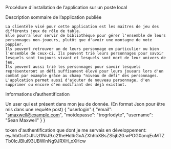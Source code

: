 Procédure d’installation de l’application sur un poste local

    


Description sommaire de l’application publiée

    La clientèle visé pour cette application est les maitres de jeu des différents jeux de rôle de table.
    Elle pourra leur servir de bibliothèque pour gérer l'ensemble de leurs personnages non-joueurs, plutôt que d'avoir une montagne de note pappier.
    Ils peuvent retrouver un de leurs personnage en particulier ou bien l'ensemble de ceux-ci. Ils peuvent trié leurs personnages pour savoir lesquels sont toujours vivant et lesquels sont mort de leur univers de jeu.
    Ils peuvent aussi trié les personnages pour savoir lesquels représenteront un défi suffisament élevé pour leurs joueurs lors d'un combat par example grâce au champ "niveau de défi" des personnages.
    L'applcation permet aussi d'ajouter de nouveau personnage, d'en supprimer ou encore d'en modifiant des déjà existant.

    
Informations d’authentification

  Un user qui est présent dans mon jeu de donnée. (En format Json pour être mis dans une requête post)
    {
      "userlogin":{
          "email": "smaxwell@example.com",
          "motdepasse": "trogrlodyte",
          "username": "Sean Maxwell"
      }
  }


  token d'authentification que dont je me servais en développement: 
  eyJhbGciOiJIUzI1NiJ9.c21heHdlbGxAZXhhbXBsZS5jb20.wPOG0anqEuMTZTb0IcJBIul93UBWlnNg9JRXH_xXHcw
